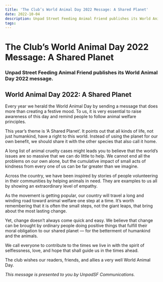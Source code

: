 ```yaml
---
title: 'The Club’s World Animal Day 2022 Message: A Shared Planet'
date: 2022-10-04
description: Unpad Street Feeding Animal Friend publishes its World Animal Day 2022 message.
tags:
---
```

# The Club’s World Animal Day 2022 Message: A Shared Planet

### Unpad Street Feeding Animal Friend publishes its World Animal Day 2022 message.

## World Animal Day 2022: A Shared Planet

Every year we herald the World Animal Day by sending a message that does more than creating a festive mood. To us, it is very essential to raise awareness of this day and remind people to follow animal welfare principles.

This year’s theme is ‘A Shared Planet’. It points out that all kinds of life, not just humankind, have a right to this world. Instead of using the planet for our own benefit, we should share it with the other species that also call it home.

A long list of animal cruelty cases might leads you to believe that the world’s issues are so massive that we can do little to help. We cannot end all the problems on our own alone, but the cumulative impact of small acts of kindness from every one of us can be far greater than we imagine.

Across the country, we have been inspired by stories of people volunteering in their communities by helping animals in need. They are examples to us all by showing an extraordinary level of empathy.

As the movement is getting popular, our country will travel a long and winding road toward animal welfare one step at a time. It’s worth remembering that it is often the small steps, not the giant leaps, that bring about the most lasting change.

Yet, change doesn’t always come quick and easy. We believe that change can be brought by ordinary people doing positive things that fulfill their moral obligation to our shared planet — for the betterment of humankind and the animals.

We call everyone to contribute to the times we live in with the spirit of selflessness, love, and hope that shall guide us in the times ahead.

The club wishes our readers, friends, and allies a very well World Animal Day.

_This message is presented to you by UnpadSF Communications._